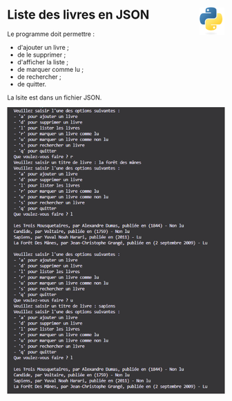 # **Liste des livres en JSON** <img align="right" src="../../src/images/Python-logo-notext.svg" alt="Python" title="Phthon" widht="auto" height="64px">

Le programme doit permettre : 
* d'ajouter un livre ;
* de le supprimer ;
* d'afficher la liste ;
* de marquer comme lu ;
* de rechercher ;
* de quitter.

La lsite est dans un fichier JSON.

![capture](../../src/screenshots/jsonList.png)